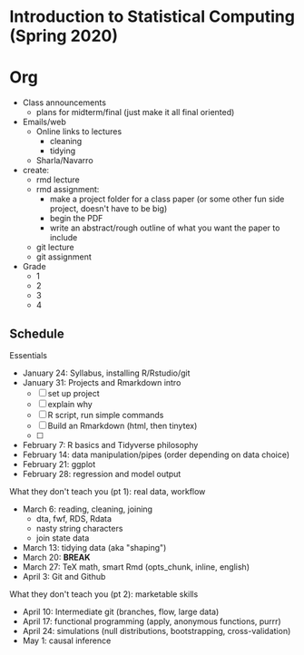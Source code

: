 # Introduction to Statistical Computing (Spring 2020)


# Org

- Class announcements
    - plans for midterm/final (just make it all final oriented)
- Emails/web
    - Online links to lectures
        - cleaning
        - tidying
    - Sharla/Navarro
- create:
    - rmd lecture
    - rmd assignment: 
        - make a project folder for a class paper (or some other fun side project, doesn't have to be big)
        - begin the PDF
        - write an abstract/rough outline of what you want the paper to include
    - git lecture
    - git assignment
- Grade
    - 1
    - 2
    - 3
    - 4



## Schedule

Essentials

- January 24: Syllabus, installing R/Rstudio/git
- January 31: Projects and Rmarkdown intro
    - [ ] set up project
    - [ ] explain why
    - [ ] R script, run simple commands
    - [ ] Build an Rmarkdown (html, then tinytex)
    - [ ] 
- February 7: R basics and Tidyverse philosophy
- February 14: data manipulation/pipes (order depending on data choice)
- February 21: ggplot
- February 28: regression and model output

What they don't teach you (pt 1): real data, workflow

- March 6: reading, cleaning, joining
    - dta, fwf, RDS, Rdata
    - nasty string characters
    - join state data
- March 13: tidying data (aka "shaping")
- March 20: **BREAK**
- March 27: TeX math, smart Rmd (opts_chunk, inline, english)
- April 3: Git and Github

What they don't teach you (pt 2): marketable skills

- April 10: Intermediate git (branches, flow, large data)
- April 17: functional programming (apply, anonymous functions, purrr)
- April 24: simulations (null distributions, bootstrapping, cross-validation)
- May 1: causal inference


<!-- other?

- [ ] manipulation
    - abv/below avg ideology w/in state?
- [ ] Tidying
- [ ] Reading data 
- [ ] Tidying data 
- [ ] Baller graphics 
- [ ] Apply functions, anonymous functions, and purrr
- [ ] estimating models and model output
- [ ] causal inference
- [ ] git
 -->
